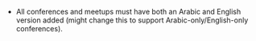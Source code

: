 * All conferences and meetups must have both an Arabic and English version added (might change this to support Arabic-only/English-only conferences).